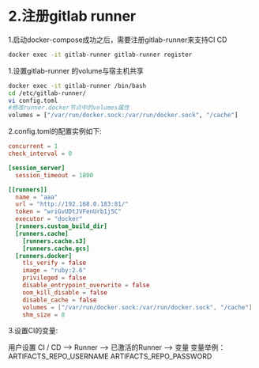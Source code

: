 # 2.注册gitlab runner

1.启动docker-compose成功之后，需要注册gitlab-runner来支持CI CD

```bash
docker exec -it gitlab-runner gitlab-runner register
```

1.设置gitlab-runner 的volume与宿主机共享

```bash
docker exec -it gitlab-runner /bin/bash
cd /etc/gitlab-runner/
vi config.toml 
#修改runner.docker节点中的volumes属性
volumes = ["/var/run/docker.sock:/var/run/docker.sock", "/cache"]
```

2.config.toml的配置实例如下:

```toml
concurrent = 1
check_interval = 0

[session_server]
  session_timeout = 1800

[[runners]]
  name = "aaa"
  url = "http://192.168.0.183:81/"
  token = "wriGvUDtJVFenUrb1j5C"
  executor = "docker"
  [runners.custom_build_dir]
  [runners.cache]
    [runners.cache.s3]
    [runners.cache.gcs]
  [runners.docker]
    tls_verify = false
    image = "ruby:2.6"
    privileged = false
    disable_entrypoint_overwrite = false
    oom_kill_disable = false
    disable_cache = false
    volumes = ["/var/run/docker.sock:/var/run/docker.sock", "/cache"]
    shm_size = 0
```

3.设置CI的变量:

用户设置 CI / CD --> Runner --> 已激活的Runner --> 变量
变量举例：ARTIFACTS_REPO_USERNAME  ARTIFACTS_REPO_PASSWORD
